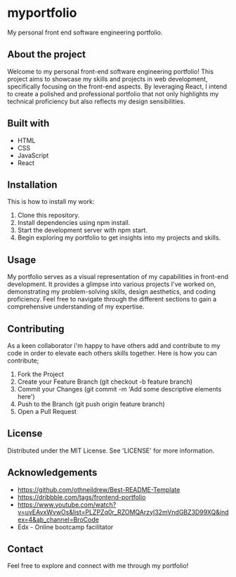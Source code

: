# myportfolio
My personal front end software engineering portfolio.


## About the project
Welcome to my personal front-end software engineering portfolio! This project aims to showcase my skills and projects in web development, specifically focusing on the front-end aspects. By leveraging React, I intend to create a polished and professional portfolio that not only highlights my technical proficiency but also reflects my design sensibilities.

## Built with
- HTML
- CSS
- JavaScript
- React


## Installation
This is how to install my work:
1. Clone this repository.
2. Install dependencies using npm install.
3. Start the development server with npm start.
4. Begin exploring my portfolio to get insights into my projects and skills.


## Usage
My portfolio serves as a visual representation of my capabilities in front-end development. It provides a glimpse into various projects I've worked on, demonstrating my problem-solving skills, design aesthetics, and coding proficiency. Feel free to navigate through the different sections to gain a comprehensive understanding of my expertise.


## Contributing
As a keen collaborator i'm happy to have others add and contribute to my code in order to elevate each others skills together.
Here is how you can contribute; 

1. Fork the Project
2. Create your Feature Branch (git checkout -b feature branch)
3. Commit your Changes (git commit -m 'Add some descriptive elements here')
4. Push to the Branch (git push origin feature branch)
5. Open a Pull Request


## License 
Distributed under the MIT License. See 'LICENSE' for more information.


## Acknowledgements
- https://github.com/othneildrew/Best-README-Template
- https://dribbble.com/tags/frontend-portfolio 
- https://www.youtube.com/watch?v=uvEAvxWvwOs&list=PLZPZq0r_RZOMQArzyI32mVndGBZ3D99XQ&index=4&ab_channel=BroCode
- Edx - Online bootcamp facilitator


## Contact
Feel free to explore and connect with me through my portfolio!